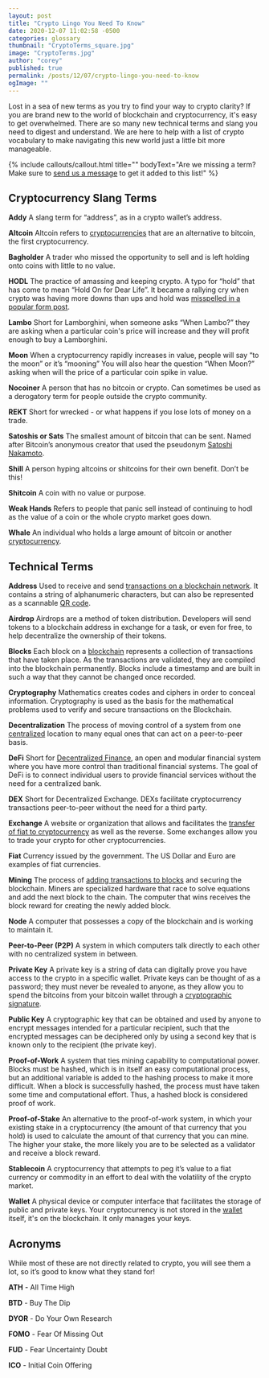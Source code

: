 ```yaml
---
layout: post
title: "Crypto Lingo You Need To Know"
date: 2020-12-07 11:02:58 -0500
categories: glossary
thumbnail: "CryptoTerms_square.jpg"
image: "CryptoTerms.jpg"
author: "corey"
published: true
permalink: /posts/12/07/crypto-lingo-you-need-to-know
ogImage: ""
---
```

Lost in a sea of new terms as you try to find your way to crypto clarity? If you are brand new to the world of blockchain and cryptocurrency, it's easy to get overwhelmed. There are so many new technical terms and slang you need to digest and understand. We are here to help with a list of crypto vocabulary to make navigating this new world just a little bit more manageable.

{% include callouts/callout.html
  title=""
	bodyText="Are we missing a term? Make sure to <a href='/contact-us/'>send us a message</a> to get it added to this list!"
%}

<h2>Cryptocurrency Slang Terms</h2>
<b>Addy</b>
A slang term for “address”, as in a crypto wallet’s address. 

<b>Altcoin</b>
Altcoin refers to <a href="/faq/what-is-cryptocurrency/" target="_blank">cryptocurrencies</a> that are an alternative to bitcoin, the first cryptocurrency.    

<b>Bagholder</b>
A trader who missed the opportunity to sell and is left holding onto coins with little to no value.
	
<b>HODL</b>
The practice of amassing and keeping crypto. A typo for “hold” that has come to mean “Hold On for Dear Life”. It became a rallying cry when crypto was having more downs than ups and hold was <a href="https://youtu.be/_H2ggdmXRgg?list=PLVmd1I9lPns-xZJ_jBotqiQdfAxGD8_lz&t=179" target="_blank">misspelled in a popular form post</a>.

<b>Lambo</b>
Short for Lamborghini, when someone asks “When Lambo?” they are asking when a particular coin's price will increase and they will profit enough to buy a Lamborghini.

<b>Moon</b>
When a cryptocurrency rapidly increases in value, people will say “to the moon” or it’s “mooning” 
You will also hear the question “When Moon?” asking when will the price of a particular coin spike in value.

<b>Nocoiner</b>
A person that has no bitcoin or crypto. Can sometimes be used as a derogatory term for people outside the crypto community.

<b>REKT</b>
Short for wrecked - or what happens if you lose lots of money on a trade. 

<b>Satoshis or Sats</b>
The smallest amount of bitcoin that can be sent. Named after Bitcoin’s anonymous creator that used the pseudonym <a href="/courses/blockchain-101/01/the-enigma-satoshi-nakamoto" target="_blank">Satoshi Nakamoto</a>. 

<b>Shill</b>
A person hyping altcoins or shitcoins for their own benefit. Don’t be this!

<b>Shitcoin</b>
A coin with no value or purpose.   

<b>Weak Hands</b>
Refers to people that panic sell instead of continuing to hodl as the value of a coin or the whole crypto market goes down. 

<b>Whale</b>
An individual who holds a large amount of bitcoin or another <a href="/faq/what-is-cryptocurrency/" target="_blank">cryptocurrency</a>.

<h2>Technical Terms</h2>
<b>Address</b>
Used to receive and send <a href="https://youtu.be/oP3bKCa8Rq4?list=PLVmd1I9lPns-xZJ_jBotqiQdfAxGD8_lz&t=3" target="_blank">transactions on a blockchain network</a>. It contains a string of alphanumeric characters, but can also be represented as a scannable <a href="https://weteachblockchain.org/faq/what-are-qr-codes/" target="_blank">QR code</a>.

<b>Airdrop</b>
Airdrops are a method of token distribution. Developers will send tokens to a blockchain address in exchange for a task, or even for free, to help decentralize the ownership of their tokens.

<b>Blocks</b>
Each block on a <a href="/faq/what-is-blockchain/" target="_blank">blockchain</a> represents a collection of transactions that have taken place. As the transactions are validated, they are compiled into the blockchain permanently. Blocks include a timestamp and are built in such a way that they cannot be changed once recorded.

<b>Cryptography</b> 
Mathematics creates codes and ciphers in order to conceal information. Cryptography is used as the basis for the mathematical problems used to verify and secure transactions on the Blockchain.

<b>Decentralization</b>
The process of moving control of a system from one <a href="/faq/what-is-decentralization/" target="_blank">centralized</a> location to many equal ones that can act on a peer-to-peer basis.

<b>DeFi</b>
Short for <a href="/decentralized-finance-course/" target="_blank">Decentralized Finance</a>, an open and modular financial system where you have more control than traditional financial systems. The goal of DeFi is to connect individual users to provide financial services without the need for a centralized bank.

<b>DEX</b>
Short for Decentralized Exchange. DEXs facilitate cryptocurrency transactions peer-to-peer without the need for a third party.

<b>Exchange</b> 
A website or organization that allows and facilitates the <a href="/faq/how-to-buy-bitcoin/" target="_blank">transfer of fiat to cryptocurrency</a> as well as the reverse. Some exchanges allow you to trade your crypto for other cryptocurrencies.

<b>Fiat</b>
Currency issued by the government. The US Dollar and Euro are examples of fiat currencies.
 
<b>Mining</b>
The process of <a href="https://youtu.be/Q_BtAGu5i_c?list=PLVmd1I9lPns-xZJ_jBotqiQdfAxGD8_lz&t=3" target="_blank">adding transactions to blocks</a> and securing the blockchain. Miners are specialized hardware that race to solve equations and add the next block to the chain. The computer that wins receives the block reward for creating the newly added block.  

<b>Node</b>
A computer that possesses a copy of the blockchain and is working to maintain it.

<b>Peer-to-Peer (P2P)</b>
A system in which computers talk directly to each other with no centralized system in between.

<b>Private Key</b>
A private key is a string of data can digitally prove you have access to the crypto in a specific wallet. Private keys can be thought of as a password; they must never be revealed to anyone, as they allow you to spend the bitcoins from your bitcoin wallet through a <a href="/courses/blockchain-101/02/asymmetric-encryption" target="_blank">cryptographic signature</a>.

<b>Public Key</b>
A cryptographic key that can be obtained and used by anyone to encrypt messages intended for a particular recipient, such that the encrypted messages can be deciphered only by
using a second key that is known only to the recipient (the private key).

<b>Proof-of-Work</b>
A system that ties mining capability to computational power. Blocks must be hashed, which is in itself an easy computational process, but an additional variable is added to the hashing process to make it more difficult. When a block is successfully hashed, the process must have taken some time and computational effort. Thus, a hashed block is considered proof of work.

<b>Proof-of-Stake</b>
An alternative to the proof-of-work system, in which your existing stake in a cryptocurrency (the amount of that currency that you hold) is used to calculate the amount of that currency that you can mine. The higher your stake, the more likely you are to be selected as a validator and receive a block reward.

<b>Stablecoin</b>
A cryptocurrency that attempts to peg it’s value to a fiat currency or commodity in an effort to deal with the volatility of the crypto market. 

<b>Wallet</b>
A physical device or computer interface that facilitates the storage of public and private keys. Your cryptocurrency is not stored in the <a href="/faq/cryptocurrency-wallets/" target="_blank">wallet</a> itself, it's on the blockchain. It only manages your keys.

<h2>Acronyms</h2>
While most of these are not directly related to crypto, you will see them a lot, so it’s good to know what they stand for!

<b>ATH</b> - All Time High

<b>BTD</b> - Buy The Dip

<b>DYOR</b> - Do Your Own Research 

<b>FOMO</b> - Fear Of Missing Out

<b>FUD</b> - Fear Uncertainty Doubt

<b>ICO</b> - Initial Coin Offering
